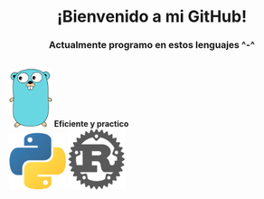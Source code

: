 <h1 align=center>¡Bienvenido a mi GitHub!</h1>
<h3 align=center>Actualmente programo en estos lenguajes ^-^</h3>
</br>
<img src="https://raw.githubusercontent.com/nezu-lab/nezu-lab/main/golang.png" alt="Go" width="75"> <b>Eficiente y practico</b></br>
<img src="https://raw.githubusercontent.com/nezu-lab/nezu-lab/main/python.png" alt="Python" width="100">
<img src="https://raw.githubusercontent.com/nezu-lab/nezu-lab/main/rust.png" alt="Rust" width="100">
